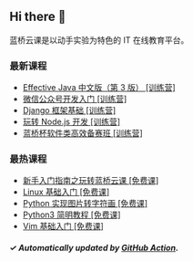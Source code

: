 ## Hi there 👋

蓝桥云课是以动手实验为特色的 IT 在线教育平台。

### 最新课程

<!-- LATEST:START -->
- [Effective Java 中文版（第 3 版） [训练营]](https://www.lanqiao.cn/courses/3483/)
- [微信公众号开发入门 [训练营]](https://www.lanqiao.cn/courses/4848/)
- [Django 框架基础 [训练营]](https://www.lanqiao.cn/courses/4012/)
- [玩转 Node.js 开发 [训练营]](https://www.lanqiao.cn/courses/5349/)
- [蓝桥杯软件类高效备赛班 [训练营]](https://www.lanqiao.cn/courses/4493/)
<!-- LATEST:END -->

### 最热课程

<!-- HOTEST:START -->
- [新手入门指南之玩转蓝桥云课 [免费课]](https://www.lanqiao.cn/courses/63/)
- [Linux 基础入门 [免费课]](https://www.lanqiao.cn/courses/1/)
- [Python 实现图片转字符画 [免费课]](https://www.lanqiao.cn/courses/370/)
- [Python3 简明教程 [免费课]](https://www.lanqiao.cn/courses/596/)
- [Vim 基础入门 [免费课]](https://www.lanqiao.cn/courses/2/)
<!-- HOTEST:END -->

##### ✓ Automatically updated by [GitHub Action](https://github.com/lanqiao-courses/.github/actions/workflows/update.yml).
